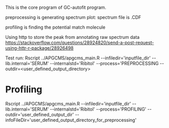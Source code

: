 This is the core program of GC-autofit program.



preprocessing is generating spectrum plot:
	spectrum file is .CDF


profiling is finding the potential match molecule



Using http to store the peak from annotating raw spectrum data
https://stackoverflow.com/questions/28924820/send-a-post-request-using-httr-r-package/28926498




Test run:
Rscript ../APGCMS/apgcms_main.R --infiledir='inputfile_dir' --lib.internal='SERUM' --internalstd='Ribitol' --process='PREPROCESSING --outdir=<user_defined_output_directory>

# Profiling

Rscript ../APGCMS/apgcms_main.R --infiledir='inputfile_dir' --lib.internal='SERUM' --internalstd='Ribitol' --process='PROFILING' --outdir='user_defined_output_dir' --infoFileDir='user_defined_output_directory_for_preprocessing'
